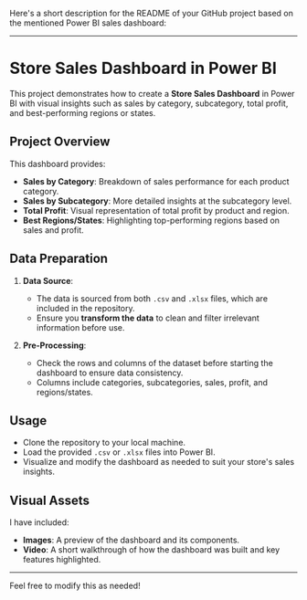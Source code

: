 Here's a short description for the README of your GitHub project based on the mentioned Power BI sales dashboard:

---

# Store Sales Dashboard in Power BI

This project demonstrates how to create a **Store Sales Dashboard** in Power BI with visual insights such as sales by category, subcategory, total profit, and best-performing regions or states.

## Project Overview
This dashboard provides:
- **Sales by Category**: Breakdown of sales performance for each product category.
- **Sales by Subcategory**: More detailed insights at the subcategory level.
- **Total Profit**: Visual representation of total profit by product and region.
- **Best Regions/States**: Highlighting top-performing regions based on sales and profit.

## Data Preparation
1. **Data Source**: 
   - The data is sourced from both `.csv` and `.xlsx` files, which are included in the repository.
   - Ensure you **transform the data** to clean and filter irrelevant information before use.
   
2. **Pre-Processing**:
   - Check the rows and columns of the dataset before starting the dashboard to ensure data consistency.
   - Columns include categories, subcategories, sales, profit, and regions/states.

## Usage
- Clone the repository to your local machine.
- Load the provided `.csv` or `.xlsx` files into Power BI.
- Visualize and modify the dashboard as needed to suit your store's sales insights.

## Visual Assets
I have included:
- **Images**: A preview of the dashboard and its components.
- **Video**: A short walkthrough of how the dashboard was built and key features highlighted.

---

Feel free to modify this as needed!
